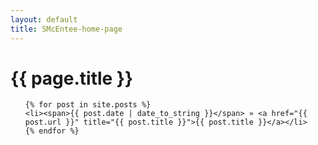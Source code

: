 ```yaml
---
layout: default
title: SMcEntee-home-page
---
```

<h1>{{ page.title }}</h1>
<ul class="posts">

    {% for post in site.posts %}
    <li><span>{{ post.date | date_to_string }}</span> » <a href="{{ post.url }}" title="{{ post.title }}">{{ post.title }}</a></li>
    {% endfor %}
</ul>